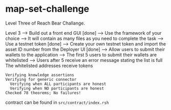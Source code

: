 # map-set-challenge
Level Three of Reach Bear Challange.

Level 3
--> Build out a front end GUI [done]
--> Use the framework of your choice
--> It will contain as many files as you need to complete the task
--> Use a testnet token [done]
--> Create your own testnet token and import the asset ID number from the Deployer UI [done]
--> Allow users to submit their wallets to the application
--> The first 5 users to submit their wallets are whitelisted
--> Users after 5 receive an error message stating the list is full
The whitelisted addresses receive tokens


```
Verifying knowledge assertions
Verifying for generic connector
  Verifying when ALL participants are honest
  Verifying when NO participants are honest
Checked 78 theorems; No failures!
```

contract can be found in `src/contract/index.rsh`